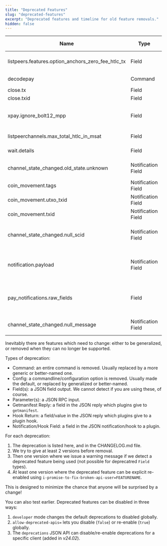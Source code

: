 ```yaml
---
title: "Deprecated Features"
slug: "deprecated-features"
excerpt: "Deprecated features and timeline for old feature removals."
hidden: false
---
```


| Name                                               | Type               | First Deprecated | Last Supported | Description                                                                                                               |
|----------------------------------------------------|--------------------|------------------|----------------|---------------------------------------------------------------------------------------------------------------------------|
| listpeers.features.option_anchors_zero_fee_htlc_tx | Field              | v24.08           | v25.09         | Renamed to `option_anchors` in the spec: check for that in `features` instead                                             |
| decodepay                                          | Command            | v24.11           | v25.12         | Use `decode` which is more powerful (since v23.05)                                                                        |
| close.tx                                           | Field              | v24.11           | v25.12         | Use txs array instead                                                                                                     |
| close.txid                                         | Field              | v24.11           | v25.12         | Use txids array instead                                                                                                   |
| xpay.ignore_bolt12_mpp                             | Field              | v25.05           | v25.12         | Try MPP even if the BOLT12 invoice doesn't explicitly allow it (CLN didn't until 25.02)                                   |
| listpeerchannels.max_total_htlc_in_msat            | Field              | v25.02           | v26.03         | Use our_max_total_htlc_out_msat                                                                                           |
| wait.details                                       | Field              | v25.05           | v26.06         | Use subsystem-specific object instead                                                                                     |
| channel_state_changed.old_state.unknown            | Notification Field | v25.05           | v26.03         | Value "unknown" is deprecated: field will be omitted instead                                                              |
| coin_movement.tags                                 | Notification Field | v25.09           | v26.09         | Use `primary_tag` (first tag) and `extra_tags` instead                                                                    |
| coin_movement.utxo_txid                            | Notification Field | v25.09           | v26.09         | Use `utxo` instead of `utxo_txid` & `vout`                                                                                |
| coin_movement.txid                                 | Notification Field | v25.09           | v26.09         | Use `spending_txid` instead                                                                                               |
| channel_state_changed.null_scid                    | Notification Field | v25.09           | v26.09         | In channel_state_changed notification, `short_channel_id` will be missing instead of `null`                               |
| notification.payload                               | Notification Field | v25.09           | v26.09         | Notifications from plugins used to have fields in `payload` sub-object, now they are not (just like normal notifications) |
| pay_notifications.raw_fields                       | Field              | v25.09           | v26.09         | `channel_hint_update`, `pay_failure` and `pay_success` notifications now wrap members in an object of the same name       |
| channel_state_changed.null_message                 | Notification Field | v25.12           | v26.12         | In channel_state_changed notification, `message` will be missing instead of `null`                                        |

Inevitably there are features which need to change: either to be generalized, or removed when they can no longer be supported.

Types of deprecation:
* Command: an entire command is removed.  Usually replaced by a more generic or better-named one.
* Config: a commandline/configuration option is removed.  Usually made the default, or replaced by generalized or better-named.
* Field(s): a JSON field output.  We cannot detect if you are using these, of course.
* Parameter(s): a JSON RPC input.
* Getmanifest Reply: a field in the JSON reply which plugins give to `getmanifest`.
* Hook Return: a field/value in the JSON reply which plugins give to a plugin hook.
* Notification/Hook Field: a field in the JSON notification/hook to a plugin.

For each deprecation:
1. The deprecation is listed here, and in the CHANGELOG.md file.
2. We try to give at least 2 versions before removal.
3. Then one version where we issue a warning message if we detect a deprecated feature being used (not possible for deprecatred `Field` types).
4. At least one version where the deprecated feature can be explicit re-enabled using `i-promise-to-fix-broken-api-user=FEATURENAME`.


This is designed to minimize the chance that anyone will be surprised by a change!

You can also test earlier.  Deprecated features can be disabled in three ways:
1. `developer` mode changes the default deprecations to disabled globally.
2. `allow-deprecated-apis=` lets you disable (`false`) or re-enable (`true`) globally.
3. The `deprecations` JSON API can disable/re-enable deprecations for a specific client (added in *v24.02*).
